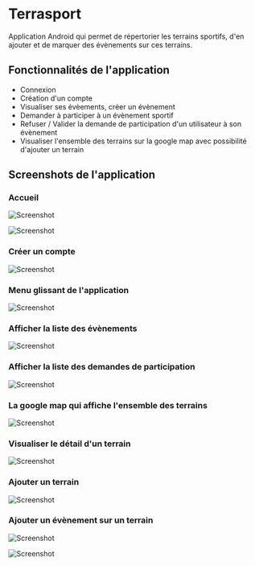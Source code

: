 # Terrasport

Application Android qui permet de répertorier les terrains sportifs, d'en ajouter et de marquer des évènements sur ces terrains.

## Fonctionnalités de l'application

- Connexion
- Création d'un compte
- Visualiser ses évèements, créer un évènement
- Demander à participer à un évènement sportif
- Refuser / Valider la demande de participation d'un utilisateur à son évènement
- Visualiser l'ensemble des terrains sur la google map avec possibilité d'ajouter un terrain


## Screenshots de l'application

### Accueil

![Screenshot](./screens/accueil.png)

![Screenshot](./screens/erreur_internet.png)

### Créer un compte

![Screenshot](./screens/formulaire_register.png)

### Menu glissant de l'application

![Screenshot](./screens/menu.png)

### Afficher la liste des évènements

![Screenshot](./screens/liste_evenements.png)

### Afficher la liste des demandes de participation

![Screenshot](./screens/liste_demandes_participations.png)


### La google map qui affiche l'ensemble des terrains

![Screenshot](./screens/map.png)

### Visualiser le détail d'un terrain

![Screenshot](./screens/map_click_marker.png)

### Ajouter un terrain

![Screenshot](./screens/formulaire_ajout_terrain.png)

### Ajouter un évènement sur un terrain

![Screenshot](./screens/formulaire_ajout_evenement_1.png)

![Screenshot](./screens/formulaire_ajout_evenement_2.png)